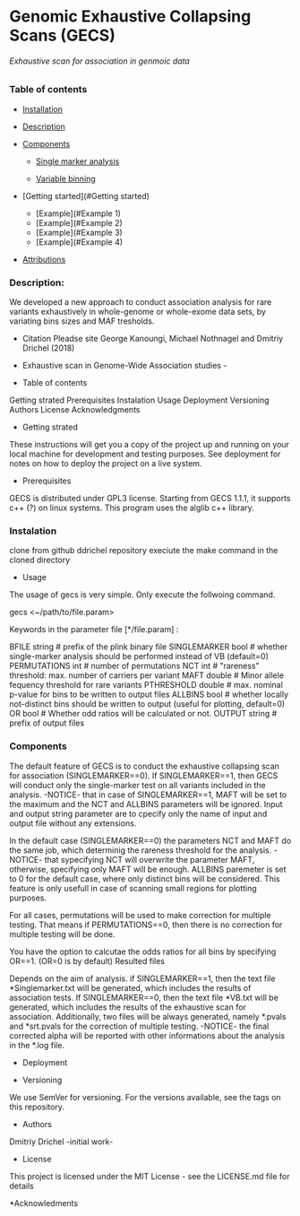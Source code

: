 
# Genomic Exhaustive Collapsing Scans (GECS)
 ###### _Exhaustive scan for association in genmoic data_

### Table of contents
* [Installation](#Instalation)

* [Description](#Description)

* [Components](#Components)

  * [Single marker analysis](#SMA)

  * [Variable binning](#VB)

* [Getting started](#Getting started)
  * [Example](#Example 1)
  * [Example](#Example 2)
  * [Example](#Example 3)
  * [Example](#Example 4)

* [Attributions](#Attributions)

### Description: 
We developed a new approach to conduct association analysis for rare variants exhaustively in whole-genome or whole-exome data sets, by variating bins sizes and MAF tresholds.

* Citation
Pleadse site George Kanoungi, Michael Nothnagel and Dmitriy Drichel (2018)
- Exhaustive scan in Genome-Wide Association studies -

* Table of contents

Getting strated
Prerequisites
Instalation
Usage
Deployment
Versioning
Authors
License
Acknowledgments
 
* Getting strated

These instructions will get you a copy of the project up and running on your local machine for development and testing purposes. See deployment for notes on how to deploy the project on a live system.

* Prerequisites

GECS is distributed under GPL3 license. Starting from GECS 1.1.1, it supports c++ (?) on linux systems.
This program uses the alglib c++ library.

### Instalation

clone from github ddrichel repository
execiute the make command in the cloned directory

* Usage

The usage of gecs is very simple. Only execute the follwoing command.

gecs <~/path/to/file.param>

Keywords in the parameter file [*/file.param] :

BFILE		string		  # prefix of the plink binary file
SINGLEMARKER	bool		  # whether single-marker analysis should be performed instead of VB (default=0)	  
PERMUTATIONS	int		  # number of permutations
NCT		int		  # "rareness" threshold: max. number of carriers per variant
MAFT            double            # Minor allele fequency threshold for rare variants
PTHRESHOLD	double		  # max. nominal p-value for bins to be written to output files
ALLBINS		bool		  # whether locally not-distinct bins should be written to output (useful for plotting, default=0)
OR		bool		  # Whether odd ratios will be calculated or not.
OUTPUT		string 		  # prefix of output files

### Components

The default feature of GECS is to conduct the exhaustive collapsing scan for association (SINGLEMARKER==0).
If SINGLEMARKER==1, then GECS will conduct only the single-marker test on all variants included in the analysis.
-NOTICE- that in case of SINGLEMARKER==1, MAFT will be set to the maximum and the NCT and ALLBINS parameters will be ignored.
Input and output string parameter are to cpecify only the name of input and output file without any extensions.

In the default case (SINGLEMARKER==0) the parameters NCT and MAFT do the same job, which determinig the rareness threshold for the analysis.
-NOTICE- that sypecifying NCT will overwrite the parameter MAFT, otherwise, specifying only MAFT will be enough.
ALLBINS paremeter is set to 0 for the default case, where only distinct bins will be considered. This feature is only usefull in case of scanning small regions for plotting purposes.

For all cases, permutations will be used to make correction for multiple testing. That means if PERMUTATIONS==0, then there is no correction for multiple testing will be done.

You have the option to calcutae the odds ratios for all bins by specifying OR==1. (OR=0 is by default)
Resulted files

Depends on the aim of analysis. if SINGLEMARKER==1, then the text file *Singlemarker.txt will be generated, which includes the results of association tests.
If SINGLEMARKER==0, then the text file *VB.txt will be generated, which includes the results of the exhaustive scan for association.
Additionally, two files will be always generated, namely *.pvals and *srt.pvals for the correction of multiple testing.
-NOTICE- the final corrected alpha will be reported with other informations about the analysis in the *.log file.

* Deployment

* Versioning

We use SemVer for versioning. For the versions available, see the tags on this repository.

* Authors

Dmitriy Drichel -initial work-

* License

This project is licensed under the MIT License - see the LICENSE.md file for details

*Acknowledments


